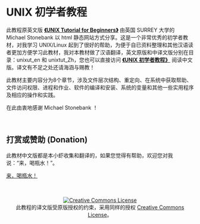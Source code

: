# UNIX 初学者教程

此教程原英文版 [**《UNIX Tutorial for Beginners》**][site 1] 由英国 SURREY 大学的 Michael Stonebank 以 html 静态网站方式分享。这是一个非常优秀的初学者教材，对我学习 UNIX/Linux 起到了很好的帮助，为便于自已资料整理和其他汉语读者更加方便学习此教材，我对本教材做了汉语翻译，英文原版和中译文版分别在目录：unixut_en 和 unixtut_Zh，您也可以直接访问 [**《UNIX 初学者教程》**][site 2] 阅读中文版。译文有不足之处还请海涵与赐教！

此教材主要内容分为8个章节，涉及文件层次结构、重定向、在系统中获取帮助、文件访问权限、进程和作业、软件的编译和安装、系统的变量和其他一些实用程序及相应的操作和实践。

在此由衷地感谢 Michael Stonebank ！

<br />

## 打赏或赞助 (Donation)

此教材中文版都是本小虾收集和翻译的，如果您觉得有帮助，欢迎您对我说：“来，喝瓶水！”。

[来，喝瓶水！](https://www.paypal.me/haojiangzhu/5 '来，喝瓶水!')

<br />
<br />

<div align="center"><a rel="license" href="http://creativecommons.org/licenses/by-nc-sa/2.0/"><img alt="Creative Commons License" style="border-width:0" src="https://i.creativecommons.org/l/by-nc-sa/2.0/88x31.png" /></a><br />此教程的译文版受原版授权的约束，采用同样的授权 <a rel="license" href="http://creativecommons.org/licenses/by-nc-sa/2.0/">Creative Commons License</a>。
</div>

[site 1]: http://www.ee.surrey.ac.uk/Teaching/Unix/

[site 2]: https://zhenhu9.github.io/unix-tutorial/